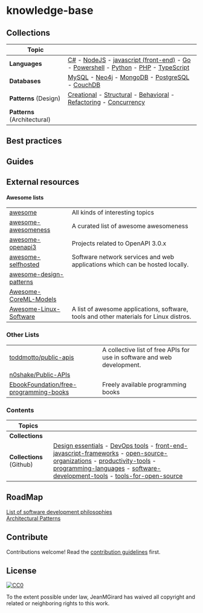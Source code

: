 # knowledge-base

## Collections

| **Topic** |   |  
| ---------------------- | ---  |
| **Languages**          | [C#](./docs/languages/general#csharp) - [NodeJS](./docs/languages/general#NodeJs) - [javascript (front-end)](./docs/languages/general#javascript) - [Go](./docs/languages/general#golang) - [Powershell](./docs/languages/general#Powershell) - [Python](./docs/languages/general#Python) - [PHP](./docs/languages/general#PHP) - [TypeScript](./docs/languages/general#TypeScript) |   
| **Databases**          | [MySQL]() - [Neo4j]() - [MongoDB]() - [PostgreSQL]() - [CouchDB]() |  
| **Patterns** (Design) | [Creational](./docs/patterns/design-patterns) - [Structural](./docs/patterns/design-patterns) - [Behavioral](./docs/patterns/design-patterns) - [Refactoring](./docs/patterns/refactoring) - [Concurrency](https://en.wikipedia.org/wiki/Software_design_pattern) |   
| **Patterns** (Architectural) |  |   

## Best practices

## Guides


## External resources

#### Awesome lists

|     |     |   
| --- | --- |   
| [awesome](https://github.com/sindresorhus/awesome) |  All kinds of interesting topics |   
| [awesome-awesomeness](https://github.com/bayandin/awesome-awesomeness) | A curated list of awesome awesomeness    |   
| [awesome-openapi3](https://github.com/APIs-guru/awesome-openapi3) | Projects related to OpenAPI 3.0.x |   
| [awesome-selfhosted](https://github.com/Kickball/awesome-selfhosted) | Software network services and web applications which can be hosted locally. |   
| [awesome-design-patterns](https://github.com/DovAmir/awesome-design-patterns) |     |   
| [Awesome-CoreML-Models](https://github.com/likedan/Awesome-CoreML-Models) |     |   
| [Awesome-Linux-Software](https://github.com/luong-komorebi/Awesome-Linux-Software) | A list of awesome applications, software, tools and other materials for Linux distros.    |   


### Other Lists
|     |     | 
| --- | --- |  
| [toddmotto/public-apis](https://github.com/toddmotto/public-apis) | A collective list of free APIs for use in software and web development. |
| [n0shake/Public-APIs](https://github.com/n0shake/Public-APIs) |     |
| [EbookFoundation/free-programming-books](https://github.com/EbookFoundation/free-programming-books) | Freely available programming books |

### Contents
| **Topics** |   |  
| ------------- | ---  |
| **Collections** | |
| **Collections** (Github) | [Design essentials](https://github.com/collections/design-essentials) - [DevOps tools](https://github.com/collections/devops-tools) - [front-end-javascript-frameworks](https://github.com/collections/front-end-javascript-frameworks) - [open-source-organizations](https://github.com/collections/open-source-organizations) - [productivity-tools](https://github.com/collections/productivity-tools) - [programming-languages](https://github.com/collections/programming-languages) - [software-development-tools](https://github.com/collections/software-development-tools) - [tools-for-open-source](https://github.com/collections/tools-for-open-source) |

## RoadMap

[List of software development philosophies](https://en.wikipedia.org/wiki/List_of_software_development_philosophies)  
[Architectural Patterns](https://en.wikipedia.org/wiki/Architectural_pattern)

## Contribute

Contributions welcome! Read the [contribution guidelines](contributing.md) first.


## License

[![CC0](https://mirrors.creativecommons.org/presskit/buttons/88x31/svg/cc-zero.svg)](https://creativecommons.org/publicdomain/zero/1.0)

To the extent possible under law, JeanMGirard has waived all copyright and
related or neighboring rights to this work.